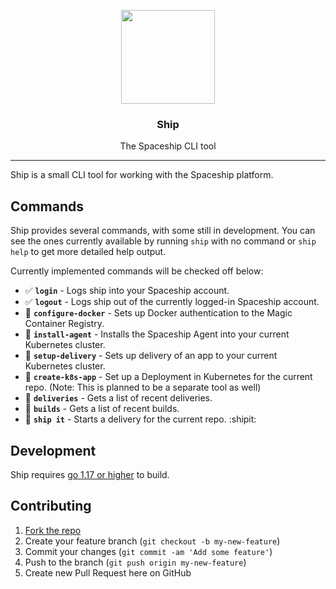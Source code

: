 <p align="center">
  <img src="https://static.onspaceship.com/FullColor.svg" width="150">
</p>

<h3 align="center">
  Ship
</h3>

<p align="center">
  The Spaceship CLI tool
</p>

---

Ship is a small CLI tool for working with the Spaceship platform.

## Commands

Ship provides several commands, with some still in development. You can see the ones currently available by running `ship` with no command or `ship help` to get more detailed help output.

Currently implemented commands will be checked off below:

- ✅ **`login`** - Logs ship into your Spaceship account.
- ✅ **`logout`** - Logs ship out of the currently logged-in Spaceship account.
- 🔳 **`configure-docker`** - Sets up Docker authentication to the Magic Container Registry.
- 🔳 **`install-agent`** - Installs the Spaceship Agent into your current Kubernetes cluster.
- 🔳 **`setup-delivery`** - Sets up delivery of an app to your current Kubernetes cluster.
- 🔳 **`create-k8s-app`** - Set up a Deployment in Kubernetes for the current repo. (Note: This is planned to be a separate tool as well)
- 🔳 **`deliveries`** - Gets a list of recent deliveries.
- 🔳 **`builds`** - Gets a list of recent builds.
- 🔳 **`ship it`** - Starts a delivery for the current repo. :shipit:

## Development

Ship requires [go 1.17 or higher](https://golang.org/) to build.

## Contributing

1. [Fork the repo](https://github.com/onspaceship/ship/fork)
2. Create your feature branch (`git checkout -b my-new-feature`)
3. Commit your changes (`git commit -am 'Add some feature'`)
4. Push to the branch (`git push origin my-new-feature`)
5. Create new Pull Request here on GitHub
